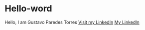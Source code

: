 # Hello-word
Hello, I am Gustavo Paredes Torres
<a href="https://www.linkedin.com/in/gustavo-paredes-torres-8044b81a2" target="_blank">Visit my LinkedIn</a>
[My LinkedIn](https://www.linkedin.com/in/gustavo-paredes-torres-8044b81a2)


